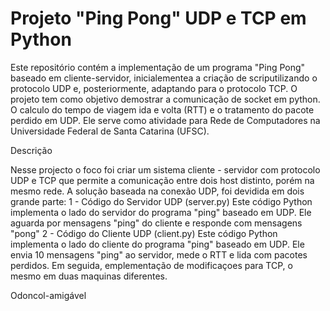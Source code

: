 # Projeto "Ping Pong" UDP e TCP em Python
Este repositório contém a implementação de um programa "Ping Pong" baseado em cliente-servidor, inicialementea
a criação de scriputilizando o protocolo UDP e, posteriormente, adaptando para o protocolo TCP. O projeto tem como objetivo
demostrar a comunicação de socket em python. O calculo do tempo de viagem ida e volta (RTT) e o tratamento 
do pacote perdido em UDP. Ele serve como atividade para Rede de Computadores na Universidade Federal de Santa Catarina (UFSC).

Descrição

Nesse projecto o foco foi criar um sistema cliente - servidor com protocolo UDP e TCP que permite a comunicação 
entre dois host distinto, porém na mesmo rede. 
A solução baseada na conexão UDP, foi devidida em dois grande parte:
   1 - Código do Servidor UDP (server.py)
          Este código Python implementa o lado do servidor do programa "ping" baseado em UDP. Ele aguarda por
          mensagens "ping" do cliente e responde com mensagens "pong"
   2 - Código do Cliente UDP (client.py)
          Este código Python implementa o lado do cliente do programa "ping" baseado em UDP. Ele envia 10 mensagens "ping"
          ao servidor, mede o RTT e lida com pacotes perdidos.
Em seguida, emplementação de modificaçoes para TCP, o mesmo em duas maquinas diferentes.
    

Odoncol-amigável
